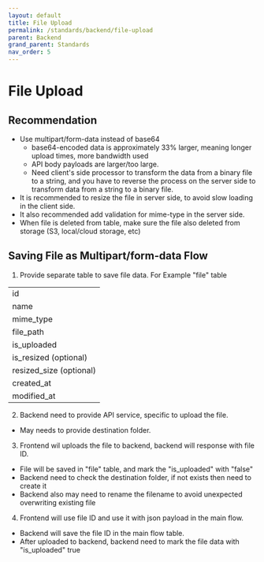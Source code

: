 ```yaml
---
layout: default
title: File Upload
permalink: /standards/backend/file-upload
parent: Backend
grand_parent: Standards
nav_order: 5
---
```


# File Upload

## Recommendation
- Use multipart/form-data instead of base64
  - base64-encoded data is approximately 33% larger, meaning longer upload times, more bandwidth used
  - API body payloads are larger/too large.
  - Need client's side processor to transform the data from a binary file to a string, and you have to reverse the process on the server side to transform data from a string to a binary file.
- It is recommended to resize the file in server side, to avoid slow loading in the client side.
- It also recommended add validation for mime-type in the server side.
- When file is deleted from table, make sure the file also deleted from storage (S3, local/cloud storage, etc)
  

## Saving File as Multipart/form-data Flow

1. Provide separate table to save file data. For Example "file" table
<table>
    <tr>
        <td>id</td>
    <tr>
    <tr>
        <td>name</td>
    <tr>
    <tr>
        <td>mime_type</td>
    <tr>
    <tr>
        <td>file_path</td>
    <tr>
    <tr>
        <td>is_uploaded</td>
    <tr>
    <tr>
        <td>is_resized (optional)</td>
    <tr>
    <tr>
        <td>resized_size (optional)</td>
    <tr>
    <tr>
        <td>created_at</td>
    <tr>
    <tr>
        <td>modified_at</td>
    <tr>
</table>

2. Backend need to provide API service, specific to upload the file.
  - May needs to provide destination folder.
   
3. Frontend wil uploads the file to backend, backend will response with file ID.
  - File will be saved in "file" table, and mark the "is_uploaded" with "false"
  - Backend need to check the destination folder, if not exists then need to create it
  - Backend also may need to rename the filename to avoid unexpected overwriting existing file

4. Frontend will use file ID and use it with json payload in the main flow.
  - Backend will save the file ID in the main flow table.
  - After uploaded to backend, backend need to mark the file  data with "is_uploaded" true